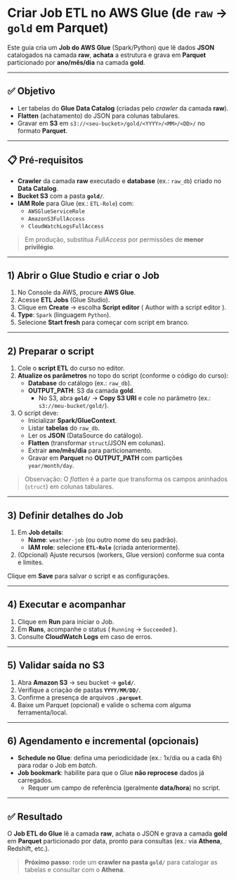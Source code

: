 
# Criar **Job ETL** no AWS Glue (de `raw` → `gold` em Parquet)

Este guia cria um **Job do AWS Glue** (Spark/Python) que lê dados **JSON** catalogados na camada **raw**, **achata** a estrutura e grava em **Parquet** particionado por **ano/mês/dia** na camada **gold**.

---

## ✅ Objetivo
- Ler tabelas do **Glue Data Catalog** (criadas pelo *crawler* da camada **raw**).
- **Flatten** (achatamento) do JSON para colunas tabulares.
- Gravar em **S3** em `s3://<seu-bucket>/gold/<YYYY>/<MM>/<DD>/` no formato **Parquet**.

---

## 📋 Pré‑requisitos
- **Crawler** da camada **raw** executado e **database** (ex.: `raw_db`) criado no **Data Catalog**.
- **Bucket S3** com a pasta **`gold/`**.
- **IAM Role** para Glue (ex.: `ETL-Role`) com:
  - `AWSGlueServiceRole`
  - `AmazonS3FullAccess`
  - `CloudWatchLogsFullAccess`

> Em produção, substitua *FullAccess* por permissões de **menor privilégio**.

---

## 1) Abrir o Glue Studio e criar o Job
1. No Console da AWS, procure **AWS Glue**.
2. Acesse **ETL Jobs** (Glue Studio).
3. Clique em **Create** → escolha **Script editor** ( Author with a script editor ).
4. **Type**: `Spark` (linguagem `Python`).
5. Selecione **Start fresh** para começar com script em branco.

---

## 2) Preparar o script
1. Cole o **script ETL** do curso no editor.
2. **Atualize os parâmetros** no topo do script (conforme o código do curso):
   - **Database** do catálogo (ex.: `raw_db`).
   - **OUTPUT_PATH**: S3 da camada **gold**.  
     - No S3, abra **`gold/`** → **Copy S3 URI** e cole no parâmetro (ex.: `s3://meu-bucket/gold/`).
3. O script deve:
   - Inicializar **Spark/GlueContext**.
   - Listar **tabelas** do `raw_db`.
   - Ler os **JSON** (DataSource do catálogo).
   - **Flatten** (transformar `struct`/JSON em colunas).
   - Extrair **ano/mês/dia** para particionamento.
   - Gravar em **Parquet** no **OUTPUT_PATH** com partições `year/month/day`.

> Observação: O *flatten* é a parte que transforma os campos aninhados (`struct`) em colunas tabulares.

---

## 3) Definir detalhes do Job
1. Em **Job details**:
   - **Name**: `weather-job` (ou outro nome do seu padrão).
   - **IAM role**: selecione **`ETL-Role`** (criada anteriormente).
2. (Opcional) Ajuste recursos (workers, Glue version) conforme sua conta e limites.

Clique em **Save** para salvar o script e as configurações.

---

## 4) Executar e acompanhar
1. Clique em **Run** para iniciar o Job.
2. Em **Runs**, acompanhe o status ( `Running` → `Succeeded` ).
3. Consulte **CloudWatch Logs** em caso de erros.

---

## 5) Validar saída no S3
1. Abra **Amazon S3** → seu bucket → **`gold/`**.
2. Verifique a criação de pastas **`YYYY/MM/DD/`**.
3. Confirme a presença de arquivos **`.parquet`**.
4. Baixe um Parquet (opcional) e valide o schema com alguma ferramenta/local.

---

## 6) Agendamento e incremental (opcionais)
- **Schedule no Glue**: defina uma periodicidade (ex.: 1x/dia ou a cada 6h) para rodar o Job em *batch*.
- **Job bookmark**: habilite para que o Glue **não reprocese** dados já carregados.
  - Requer um campo de referência (geralmente **data/hora**) no script.

---

## ✅ Resultado
O **Job ETL do Glue** lê a camada **raw**, achata o JSON e grava a camada **gold** em **Parquet** particionado por data, pronto para consultas (ex.: via **Athena**, Redshift, etc.).

> **Próximo passo**: rode um **crawler na pasta `gold/`** para catalogar as tabelas e consultar com o **Athena**.
